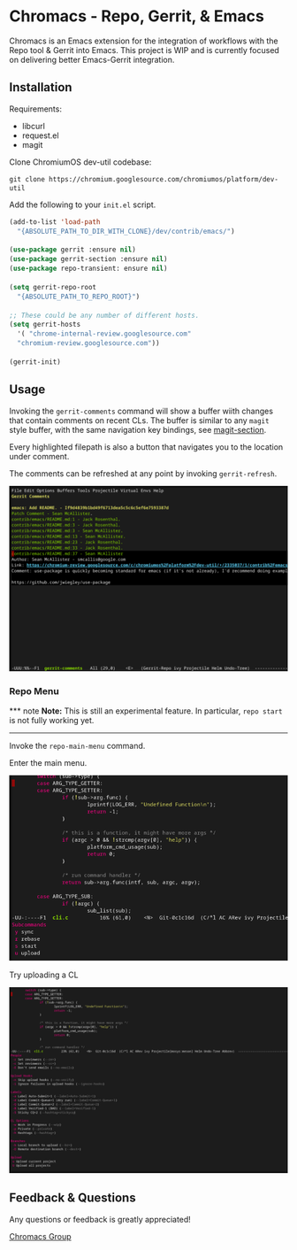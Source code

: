 # Chromacs - Repo, Gerrit, & Emacs

Chromacs is an Emacs extension for the integration of workflows with the Repo
tool & Gerrit into Emacs.  This project is WIP and is currently focused on
delivering better Emacs-Gerrit integration.


## Installation

Requirements:

* libcurl
* request.el
* magit

Clone ChromiumOS dev-util codebase:

```shell
git clone https://chromium.googlesource.com/chromiumos/platform/dev-util
```


Add the following to your `init.el` script.

```lisp
(add-to-list 'load-path
  "{ABSOLUTE_PATH_TO_DIR_WITH_CLONE}/dev/contrib/emacs/")

(use-package gerrit :ensure nil)
(use-package gerrit-section :ensure nil)
(use-package repo-transient: ensure nil)

(setq gerrit-repo-root
  "{ABSOLUTE_PATH_TO_REPO_ROOT}")

;; These could be any number of different hosts.
(setq gerrit-hosts
  '( "chrome-internal-review.googlesource.com"
  "chromium-review.googlesource.com"))

(gerrit-init)
```

## Usage

Invoking the `gerrit-comments` command will show a buffer wiith changes that
contain comments on recent CLs.  The buffer is similar to any `magit` style
buffer, with the same navigation key bindings, see
[magit-section](https://magit.vc/manual/magit.html#Sections).

Every highlighted filepath is also a button that navigates you to the location
under comment.

The comments can be refreshed at any point by invoking `gerrit-refresh`.

![Gerrit Comments Buffer](gerrit-comments.png)

### Repo Menu

*** note
**Note:** This is still an experimental feature.  In particular, `repo start` is not
fully working yet.
***

Invoke the `repo-main-menu` command.


Enter the main menu.

![Repo Main Menu](repo-transient-1.png)


Try uploading a CL


![Repo Upload Menu](repo-transient-2.png)


## Feedback & Questions

Any questions or feedback is greatly appreciated!

[Chromacs Group](https://groups.google.com/a/google.com/g/repo-gerrit)
